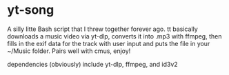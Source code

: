 # yt-song
A silly litte Bash script that I threw together forever ago. tt basically downloads a music video via yt-dlp, converts it into .mp3 with ffmpeg, then fills in the exif data for the track with user input and puts the file in your ~/Music folder. Pairs well with cmus, enjoy! 

dependencies (obviously) include yt-dlp, ffmpeg, and id3v2

